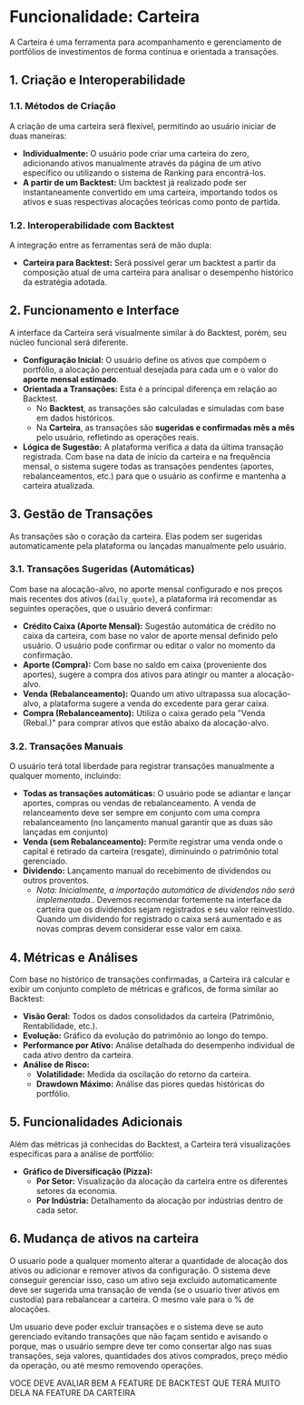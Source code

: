 # **Funcionalidade: Carteira**

A Carteira é uma ferramenta para acompanhamento e gerenciamento de portfólios de investimentos de forma contínua e orientada a transações.

## **1. Criação e Interoperabilidade**

### **1.1. Métodos de Criação**
A criação de uma carteira será flexível, permitindo ao usuário iniciar de duas maneiras:
- **Individualmente:** O usuário pode criar uma carteira do zero, adicionando ativos manualmente através da página de um ativo específico ou utilizando o sistema de Ranking para encontrá-los.
- **A partir de um Backtest:** Um backtest já realizado pode ser instantaneamente convertido em uma carteira, importando todos os ativos e suas respectivas alocações teóricas como ponto de partida.

### **1.2. Interoperabilidade com Backtest**
A integração entre as ferramentas será de mão dupla:
- **Carteira para Backtest:** Será possível gerar um backtest a partir da composição atual de uma carteira para analisar o desempenho histórico da estratégia adotada.

## **2. Funcionamento e Interface**

A interface da Carteira será visualmente similar à do Backtest, porém, seu núcleo funcional será diferente.

- **Configuração Inicial:** O usuário define os ativos que compõem o portfólio, a alocação percentual desejada para cada um e o valor do **aporte mensal estimado**.
- **Orientada a Transações:** Esta é a principal diferença em relação ao Backtest.
    - No **Backtest**, as transações são calculadas e simuladas com base em dados históricos.
    - Na **Carteira**, as transações são **sugeridas e confirmadas mês a mês** pelo usuário, refletindo as operações reais.
- **Lógica de Sugestão:** A plataforma verifica a data da última transação registrada. Com base na data de início da carteira e na frequência mensal, o sistema sugere todas as transações pendentes (aportes, rebalanceamentos, etc.) para que o usuário as confirme e mantenha a carteira atualizada.

## **3. Gestão de Transações**

As transações são o coração da carteira. Elas podem ser sugeridas automaticamente pela plataforma ou lançadas manualmente pelo usuário.

### **3.1. Transações Sugeridas (Automáticas)**
Com base na alocação-alvo, no aporte mensal configurado e nos preços mais recentes dos ativos (`daily_quote`), a plataforma irá recomendar as seguintes operações, que o usuário deverá confirmar:

- **Crédito Caixa (Aporte Mensal):** Sugestão automática de crédito no caixa da carteira, com base no valor de aporte mensal definido pelo usuário. O usuário pode confirmar ou editar o valor no momento da confirmação.
- **Aporte (Compra):** Com base no saldo em caixa (proveniente dos aportes), sugere a compra dos ativos para atingir ou manter a alocação-alvo.
- **Venda (Rebalanceamento):** Quando um ativo ultrapassa sua alocação-alvo, a plataforma sugere a venda do excedente para gerar caixa.
- **Compra (Rebalanceamento):** Utiliza o caixa gerado pela "Venda (Rebal.)" para comprar ativos que estão abaixo da alocação-alvo.

### **3.2. Transações Manuais**
O usuário terá total liberdade para registrar transações manualmente a qualquer momento, incluindo:

- **Todas as transações automáticas:** O usuário pode se adiantar e lançar aportes, compras ou vendas de rebalanceamento. A venda de relanceamento deve ser sempre em conjunto com uma compra rebalanceamento (no lançamento manual garantir que as duas são lançadas em conjunto)
- **Venda (sem Rebalanceamento):** Permite registrar uma venda onde o capital é retirado da carteira (resgate), diminuindo o patrimônio total gerenciado.
- **Dividendo:** Lançamento manual do recebimento de dividendos ou outros proventos.
    - *Nota: Inicialmente, a importação automática de dividendos não será implementada.*. Devemos recomendar fortemente na interface da carteira que os dividendos sejam registrados e seu valor reinvestido. Quando um dividendo for registrado o caixa será aumentado e as novas compras devem considerar esse valor em caixa.

## **4. Métricas e Análises**

Com base no histórico de transações confirmadas, a Carteira irá calcular e exibir um conjunto completo de métricas e gráficos, de forma similar ao Backtest:

- **Visão Geral:** Todos os dados consolidados da carteira (Patrimônio, Rentabilidade, etc.).
- **Evolução:** Gráfico da evolução do patrimônio ao longo do tempo.
- **Performance por Ativo:** Análise detalhada do desempenho individual de cada ativo dentro da carteira.
- **Análise de Risco:**
    - **Volatilidade:** Medida da oscilação do retorno da carteira.
    - **Drawdown Máximo:** Análise das piores quedas históricas do portfólio.

## **5. Funcionalidades Adicionais**

Além das métricas já conhecidas do Backtest, a Carteira terá visualizações específicas para a análise de portfólio:

- **Gráfico de Diversificação (Pizza):**
    - **Por Setor:** Visualização da alocação da carteira entre os diferentes setores da economia.
    - **Por Indústria:** Detalhamento da alocação por indústrias dentro de cada setor.

## **6. Mudança de ativos na carteira**

O usuario pode a qualquer momento alterar a quantidade de alocação dos ativos ou adicionar e remover ativos da configuração. O sistema deve conseguir gerenciar isso, caso um ativo seja excluido automaticamente deve ser sugerida uma transação de venda (se o usuario tiver ativos em custodia) para rebalancear a carteira. O mesmo vale para o % de alocações.

Um usuario deve poder excluir transações e o sistema deve se auto gerenciado evitando transações que não façam sentido e avisando o porque, mas o usuário sempre deve ter como consertar algo nas suas transações, seja valores, quantidades dos ativos comprados, preço médio da operação, ou até mesmo removendo operações.

VOCE DEVE AVALIAR BEM A FEATURE DE BACKTEST QUE TERÁ MUITO DELA NA FEATURE DA CARTEIRA